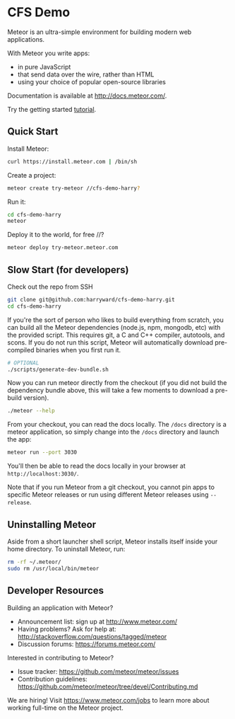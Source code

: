 # CFS Demo

Meteor is an ultra-simple environment for building modern web
applications.

With Meteor you write apps:

* in pure JavaScript
* that send data over the wire, rather than HTML
* using your choice of popular open-source libraries

Documentation is available at http://docs.meteor.com/.

Try the getting started [tutorial](https://www.meteor.com/try).

## Quick Start

Install Meteor:

```bash
curl https://install.meteor.com | /bin/sh
```

Create a project:

```bash
meteor create try-meteor //cfs-demo-harry?
```

Run it:

```bash
cd cfs-demo-harry
meteor
```

Deploy it to the world, for free //?

```bash
meteor deploy try-meteor.meteor.com
```

## Slow Start (for developers)

Check out the repo from SSH

```bash
git clone git@github.com:harryward/cfs-demo-harry.git
cd cfs-demo-harry
```

If you're the sort of person who likes to build everything from scratch,
you can build all the Meteor dependencies (node.js, npm, mongodb, etc)
with the provided script. This requires git, a C and C++ compiler,
autotools, and scons. If you do not run this script, Meteor will
automatically download pre-compiled binaries when you first run it.

```bash
# OPTIONAL
./scripts/generate-dev-bundle.sh
```

Now you can run meteor directly from the checkout (if you did not
build the dependency bundle above, this will take a few moments to
download a pre-build version).

```bash
./meteor --help
```

From your checkout, you can read the docs locally. The `/docs` directory is a
meteor application, so simply change into the `/docs` directory and launch
the app:

```bash
meteor run --port 3030
```

You'll then be able to read the docs locally in your browser at
`http://localhost:3030/`.

Note that if you run Meteor from a git checkout, you cannot pin apps to specific
Meteor releases or run using different Meteor releases using `--release`.

## Uninstalling Meteor

Aside from a short launcher shell script, Meteor installs itself inside your
home directory. To uninstall Meteor, run:

```bash
rm -rf ~/.meteor/
sudo rm /usr/local/bin/meteor
```

## Developer Resources

Building an application with Meteor?

* Announcement list: sign up at http://www.meteor.com/
* Having problems? Ask for help at: http://stackoverflow.com/questions/tagged/meteor
* Discussion forums: https://forums.meteor.com/

Interested in contributing to Meteor?

* Issue tracker: https://github.com/meteor/meteor/issues
* Contribution guidelines: https://github.com/meteor/meteor/tree/devel/Contributing.md

We are hiring!  Visit https://www.meteor.com/jobs to
learn more about working full-time on the Meteor project.